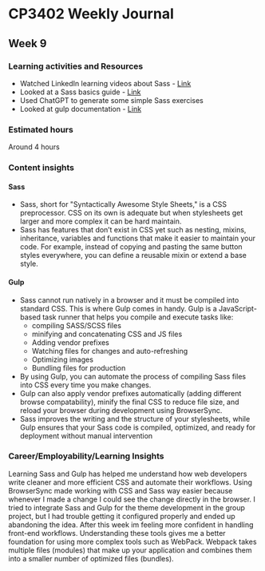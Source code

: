 # CP3402 Weekly Journal

## Week 9

### Learning activities and Resources
- Watched LinkedIn learning videos about Sass - [Link](https://www.linkedin.com/learning/sass-essential-training/welcome?u=2223545)
- Looked at a Sass basics guide - [Link](https://sass-lang.com/guide/)
- Used ChatGPT to generate some simple Sass exercises
- Looked at gulp documentation - [Link](https://gulpjs.com/docs/en/getting-started/quick-start)

### Estimated hours

Around 4 hours

### Content insights
#### Sass

- Sass, short for "Syntactically Awesome Style Sheets," is a CSS preprocessor. CSS on its own is adequate but when stylesheets get larger and more complex it can  be hard maintain. 
- Sass has features that don’t exist in CSS yet such as nesting, mixins, inheritance, variables and functions that make it easier to maintain your code.  For example, instead of copying and pasting the same button styles everywhere, you can define a reusable mixin or extend a base style.

#### Gulp
- Sass cannot run natively in a browser and it must be compiled into standard CSS. This is where Gulp comes in handy. Gulp is a JavaScript-based task runner that helps you compile and execute tasks like:
  - compiling SASS/SCSS files
  - minifying and concatenating CSS and JS files
  - Adding vendor prefixes
  - Watching files for changes and auto-refreshing
  - Optimizing images
  - Bundling files for production
- By using Gulp, you can automate the process of compiling Sass files into CSS every time you make changes.
- Gulp can also apply vendor prefixes automatically (adding different browse compatability), minify the final CSS to reduce file size, and reload your browser during development using BrowserSync.
- Sass improves the writing and the structure of your stylesheets, while Gulp ensures that your Sass code is compiled, optimized, and ready for deployment without manual intervention



### Career/Employability/Learning Insights
Learning Sass and Gulp has helped me understand how web developers write cleaner and more efficient CSS and automate their workflows. Using BrowserSync made working with CSS and Sass way easier because whenever I made a change I could see the change directly in the browser. I tried to integrate Sass and Gulp for the theme development in the group project, but I had trouble getting it configured properly and ended up abandoning the idea. After this week im feeling more confident in handling front-end workflows. Understanding these tools gives me a better foundation for using more complex tools such as WebPack. Webpack takes multiple files (modules) that make up your application and combines them into a smaller number of optimized files (bundles). 
